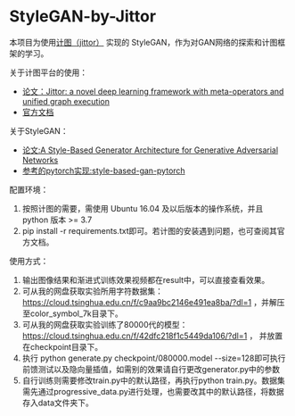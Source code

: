 # StyleGAN-by-Jittor

本项目为使用[计图（jittor）](https://github.com/Jittor/jittor) 实现的 StyleGAN，作为对GAN网络的探索和计图框架的学习。

关于计图平台的使用：
+ [论文：Jittor: a novel deep learning framework with meta-operators and unified graph execution](https://cg.cs.tsinghua.edu.cn/jittor/papers/)
+ [官方文档](https://cg.cs.tsinghua.edu.cn/jittor/)

关于StyleGAN：
+ [论文:A Style-Based Generator Architecture for Generative Adversarial Networks](https://arxiv.org/abs/1812.04948)
+ [参考的pytorch实现:style-based-gan-pytorch](https://github.com/rosinality/style-based-gan-pytorch)

配置环境：
1. 按照计图的需要，需使用 Ubuntu 16.04 及以后版本的操作系统，并且 python 版本 >= 3.7
2. pip install -r requirements.txt即可。若计图的安装遇到问题，也可查阅其官方文档。

使用方式：
1. 输出图像结果和渐进式训练效果视频都在result中，可以直接查看效果。
2. 可从我的网盘获取实验所用字符数据集：https://cloud.tsinghua.edu.cn/f/c9aa9bc2146e491ea8ba/?dl=1 ，并解压至color_symbol_7k目录下。
3. 可从我的网盘获取实验训练了80000代的模型：https://cloud.tsinghua.edu.cn/f/42dfc218f1c5449da106/?dl=1 ， 并放置在checkpoint目录下。
4. 执行 python generate.py checkpoint/080000.model --size=128即可执行前馈测试以及隐向量插值，如需别的效果请自行更改generator.py中的参数
5. 自行训练则需要修改train.py中的默认路径，再执行python train.py。数据集需先通过progressive_data.py进行处理，也需要改其中的默认路径，将数据存入data文件夹下。
